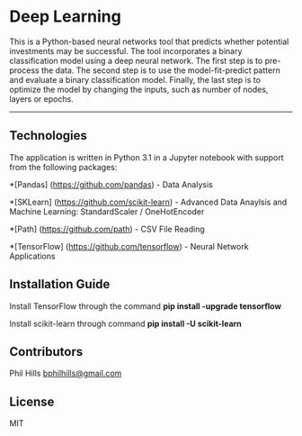 # Deep Learning


This is a Python-based neural networks tool that predicts whether potential investments may be successful. The tool incorporates a binary classification model using a deep neural network.  The first step is to pre-process the data.  The second step is to use the model-fit-predict pattern and evaluate a binary classification model. Finally, the last step is to optimize the model by changing the inputs, such as number of nodes, layers or epochs.

---

## Technologies

The application is written in Python 3.1 in a Jupyter notebook with support from the following packages:  

*[Pandas] (https://github.com/pandas) - Data Analysis

*[SKLearn] (https://github.com/scikit-learn) - Advanced Data Anaylsis and Machine Learning:  StandardScaler / OneHotEncoder

*[Path] (https://github.com/path) - CSV File Reading

*[TensorFlow] (https://github.com/tensorflow) - Neural Network Applications


## Installation Guide

Install TensorFlow through the command **pip install -upgrade tensorflow**

Install scikit-learn through command **pip install -U scikit-learn**



## Contributors
Phil Hills bphilhills@gmail.com

## License
MIT
